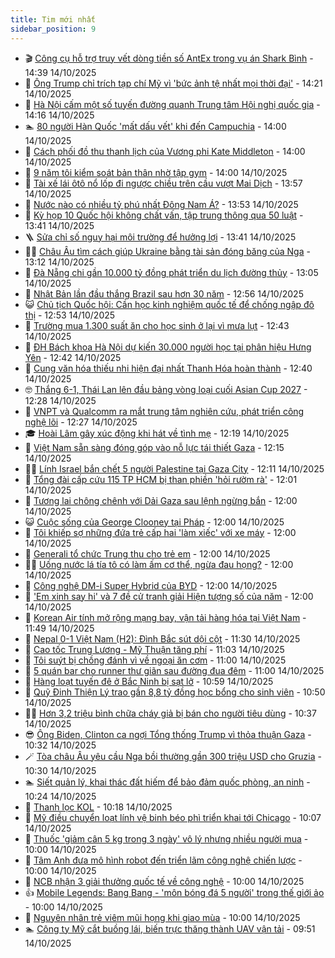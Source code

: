 ```yaml
---
title: Tim mới nhất
sidebar_position: 9
---
```


<!-- vnexpress-tin-moi-nhat:START -->
- 🎬 [Công cụ hỗ trợ truy vết dòng tiền số AntEx trong vụ án Shark Bình](https://vnexpress.net/cong-cu-ho-tro-truy-vet-dong-tien-so-antex-trong-vu-an-shark-binh-4951406.html) - 14:39 14/10/2025
- 🐎 [Ông Trump chỉ trích tạp chí Mỹ vì &#39;bức ảnh tệ nhất mọi thời đại&#39;](https://vnexpress.net/ong-trump-chi-trich-tap-chi-my-vi-buc-anh-te-nhat-moi-thoi-dai-4951392.html) - 14:21 14/10/2025
- 🦍 [Hà Nội cấm một số tuyến đường quanh Trung tâm Hội nghị quốc gia](https://vnexpress.net/ha-noi-cam-mot-so-tuyen-duong-quanh-trung-tam-hoi-nghi-quoc-gia-4951405.html) - 14:16 14/10/2025
- 🏊 [80 người Hàn Quốc &#39;mất dấu vết&#39; khi đến Campuchia](https://vnexpress.net/80-nguoi-han-quoc-mat-dau-vet-khi-den-campuchia-4951334.html) - 14:00 14/10/2025
- 🎊 [Cách phối đồ thu thanh lịch của Vương phi Kate Middleton](https://vnexpress.net/cach-phoi-do-thu-thanh-lich-cua-vuong-phi-kate-middleton-4951256.html) - 14:00 14/10/2025
- 🎃 [9 năm tôi kiểm soát bản thân nhờ tập gym](https://vnexpress.net/cach-tap-gym-nguoi-moi-cac-dong-tac-gym-co-ban-tap-gym-co-nen-dung-whey-toi-thanh-con-nguoi-khac-sau-9-nam-tap-gym-4951328.html) - 14:00 14/10/2025
- 🧰 [Tài xế lái ôtô nổ lốp đi ngược chiều trên cầu vượt Mai Dịch](https://vnexpress.net/tai-xe-lai-oto-no-lop-di-nguoc-chieu-tren-cau-vuot-mai-dich-4951391.html) - 13:57 14/10/2025
- 🔭 [Nước nào có nhiều tỷ phú nhất Đông Nam Á?](https://vnexpress.net/nuoc-nao-co-nhieu-ty-phu-nhat-dong-nam-a-4951360.html) - 13:53 14/10/2025
- 🫶 [Kỳ họp 10 Quốc hội không chất vấn, tập trung thông qua 50 luật](https://vnexpress.net/ky-hop-10-quoc-hoi-khong-chat-van-tap-trung-thong-qua-50-luat-4951397.html) - 13:41 14/10/2025
- 🪜 [Sửa chỉ số nguy hại môi trường để hưởng lợi](https://vnexpress.net/sua-chi-so-nguy-hai-moi-truong-de-huong-loi-4951359.html) - 13:41 14/10/2025
- 👨‍🏫 [Châu Âu tìm cách giúp Ukraine bằng tài sản đóng băng của Nga](https://vnexpress.net/chau-au-tim-cach-giup-ukraine-bang-tai-san-dong-bang-cua-nga-4946498.html) - 13:12 14/10/2025
- 🎊 [Đà Nẵng chi gần 10.000 tỷ đồng phát triển du lịch đường thủy](https://vnexpress.net/da-nang-chi-gan-10-000-ty-dong-phat-trien-du-lich-duong-thuy-4951380.html) - 13:05 14/10/2025
- 🎊 [Nhật Bản lần đầu thắng Brazil sau hơn 30 năm](https://vnexpress.net/nhat-ban-lan-dau-thang-brazil-sau-hon-30-nam-4951395.html) - 12:56 14/10/2025
- 😺 [Chủ tịch Quốc hội: Cần học kinh nghiệm quốc tế để chống ngập đô thị](https://vnexpress.net/chu-tich-quoc-hoi-can-hoc-kinh-nghiem-quoc-te-de-chong-ngap-do-thi-4951379.html) - 12:53 14/10/2025
- 🐘 [Trường mua 1.300 suất ăn cho học sinh ở lại vì mưa lụt](https://vnexpress.net/truong-mua-1-300-suat-an-cho-hoc-sinh-o-lai-vi-mua-lut-4951388.html) - 12:43 14/10/2025
- 🌁 [ĐH Bách khoa Hà Nội dự kiến 30.000 người học tại phân hiệu Hưng Yên](https://vnexpress.net/dh-bach-khoa-ha-noi-du-kien-30-000-nguoi-hoc-tai-phan-hieu-hung-yen-4951159.html) - 12:42 14/10/2025
- 🐲 [Cung văn hóa thiếu nhi hiện đại nhất Thanh Hóa hoàn thành](https://vnexpress.net/cung-van-hoa-thieu-nhi-hien-dai-nhat-thanh-hoa-hoan-thanh-4951300.html) - 12:40 14/10/2025
- 🤓 [Thắng 6-1, Thái Lan lên đầu bảng vòng loại cuối Asian Cup 2027](https://vnexpress.net/thang-6-1-thai-lan-len-dau-bang-vong-loai-cuoi-asian-cup-2027-4951389.html) - 12:28 14/10/2025
- 💪 [VNPT và Qualcomm ra mắt trung tâm nghiên cứu, phát triển công nghệ lõi](https://vnexpress.net/vnpt-va-qualcomm-ra-mat-trung-tam-nghien-cuu-phat-trien-cong-nghe-loi-4951352.html) - 12:27 14/10/2025
- 🎓 [Hoài Lâm gây xúc động khi hát về tình mẹ](https://vnexpress.net/hoai-lam-gay-xuc-dong-khi-hat-ve-tinh-me-4951345.html) - 12:19 14/10/2025
- 🫣 [Việt Nam sẵn sàng đóng góp vào nỗ lực tái thiết Gaza](https://vnexpress.net/viet-nam-san-sang-dong-gop-vao-no-luc-tai-thiet-gaza-4951385.html) - 12:15 14/10/2025
- 🧑‍💻 [Lính Israel bắn chết 5 người Palestine tại Gaza City](https://vnexpress.net/linh-israel-ban-chet-5-nguoi-palestine-tai-gaza-city-4951375.html) - 12:11 14/10/2025
- 🐲 [Tổng đài cấp cứu 115 TP HCM bị than phiền &#39;hỏi rườm rà&#39;](https://vnexpress.net/cap-cuu-115-tp-hcm-bi-than-phien-hoi-ruom-ra-luc-benh-nhan-nguy-kich-4951191.html) - 12:01 14/10/2025
- 🌝 [Tương lai chông chênh với Dải Gaza sau lệnh ngừng bắn](https://vnexpress.net/tuong-lai-chong-chenh-voi-dai-gaza-sau-lenh-ngung-ban-4950972.html) - 12:00 14/10/2025
- 😺 [Cuộc sống của George Clooney tại Pháp](https://vnexpress.net/cuoc-song-cua-george-clooney-tai-phap-4948331.html) - 12:00 14/10/2025
- 🐎 [Tôi khiếp sợ những đứa trẻ cấp hai &#39;làm xiếc&#39; với xe máy](https://vnexpress.net/xe-dap-dien-cho-hoc-sinh-phu-huynh-dua-ruoc-con-di-hoc-van-nan-hoc-sinh-chay-xe-may-4951289.html) - 12:00 14/10/2025
- 🎡 [Generali tổ chức Trung thu cho trẻ em](https://vnexpress.net/generali-to-chuc-trung-thu-cho-tre-em-4951371.html) - 12:00 14/10/2025
- 👨‍🏫 [Uống nước lá tía tô có làm ấm cơ thể, ngừa đau họng?](https://vnexpress.net/uong-nuoc-la-tia-to-co-lam-am-co-the-ngua-dau-hong-4951355.html) - 12:00 14/10/2025
- 🦆 [Công nghệ DM-i Super Hybrid của BYD](https://vnexpress.net/cong-nghe-dm-i-super-hybrid-cua-byd-4951337.html) - 12:00 14/10/2025
- 🚦 [&#39;Em xinh say hi&#39; và 7 đề cử tranh giải Hiện tượng số của năm](https://vnexpress.net/em-xinh-say-hi-va-7-de-cu-tranh-giai-hien-tuong-so-cua-nam-4948294.html) - 12:00 14/10/2025
- 💫 [Korean Air tính mở rộng mạng bay, vận tải hàng hóa tại Việt Nam](https://vnexpress.net/korean-air-tinh-mo-rong-mang-bay-van-tai-hang-hoa-tai-viet-nam-4951270.html) - 11:49 14/10/2025
- 🎉 [Nepal 0-1 Việt Nam &lpar;H2&rpar;: Đình Bắc sút dội cột](https://vnexpress.net/truc-tiep-tran-nepal-vs-viet-nam-o-vong-loai-asian-cup-2027-4951169.html) - 11:30 14/10/2025
- 🌋 [Cao tốc Trung Lương - Mỹ Thuận tăng phí](https://vnexpress.net/cao-toc-trung-luong-my-thuan-tang-phi-4951370.html) - 11:03 14/10/2025
- 🤖 [Tôi suýt bị chồng đánh vì về ngoại ăn cơm](https://vnexpress.net/toi-suyt-bi-chong-danh-vi-ve-ngoai-an-com-4951362.html) - 11:00 14/10/2025
- 🦏 [5 quán bar cho runner thư giãn sau đường đua đêm](https://vnexpress.net/5-quan-bar-cho-runner-thu-gian-sau-duong-dua-dem-4951312.html) - 11:00 14/10/2025
- 🦩 [Hàng loạt tuyến đê ở Bắc Ninh bị sạt lở](https://vnexpress.net/hang-loat-tuyen-de-o-bac-ninh-bi-sat-lo-4951209.html) - 10:59 14/10/2025
- 👺 [Quỹ Đinh Thiện Lý trao gần 8,8 tỷ đồng học bổng cho sinh viên](https://vnexpress.net/quy-dinh-thien-ly-trao-gan-8-8-ty-dong-hoc-bong-cho-sinh-vien-4951366.html) - 10:50 14/10/2025
- 🧑‍🏫 [Hơn 3,2 triệu bình chữa cháy giả bị bán cho người tiêu dùng](https://vnexpress.net/hon-3-2-trieu-binh-chua-chay-gia-bi-ban-cho-nguoi-tieu-dung-4951210.html) - 10:37 14/10/2025
- 😎 [Ông Biden, Clinton ca ngợi Tổng thống Trump vì thỏa thuận Gaza](https://vnexpress.net/ong-biden-clinton-ca-ngoi-tong-thong-trump-vi-thoa-thuan-gaza-4951246.html) - 10:32 14/10/2025
- 🪄 [Tòa châu Âu yêu cầu Nga bồi thường gần 300 triệu USD cho Gruzia](https://vnexpress.net/toa-chau-au-yeu-cau-nga-boi-thuong-gan-300-trieu-usd-cho-gruzia-4951308.html) - 10:30 14/10/2025
- 🏊 [Siết quản lý, khai thác đất hiếm để bảo đảm quốc phòng, an ninh](https://vnexpress.net/siet-quan-ly-khai-thac-dat-hiem-de-bao-dam-quoc-phong-an-ninh-4951278.html) - 10:24 14/10/2025
- 💃 [Thanh lọc KOL](https://vnexpress.net/ngan-98-bi-bat-ngan-98-sao-bi-bat-kol-giau-nhanh-nho-mua-mep-ban-than-duoc-ngao-gia-4951049.html) - 10:18 14/10/2025
- 🦆 [Mỹ điều chuyển loạt lính vệ binh béo phì triển khai tới Chicago](https://vnexpress.net/my-dieu-chuyen-loat-linh-ve-binh-beo-phi-trien-khai-toi-chicago-4951329.html) - 10:07 14/10/2025
- 🎊 [Thuốc &#39;giảm cân 5 kg trong 3 ngày&#39; vô lý nhưng nhiều người mua](https://vnexpress.net/ngan-98-bi-bat-ban-thuoc-giam-can-gia-phuong-phap-giam-can-khoa-hoc-giam-can-tu-nhien-bi-bat-vi-san-xuat-hang-gia-4951234.html) - 10:00 14/10/2025
- 👺 [Tâm Anh đưa mô hình robot đến triển lãm công nghệ chiến lược](https://vnexpress.net/tam-anh-dua-mo-hinh-robot-den-trien-lam-cong-nghe-chien-luoc-4951348.html) - 10:00 14/10/2025
- 🎡 [NCB nhận 3 giải thưởng quốc tế về công nghệ](https://vnexpress.net/ncb-nhan-3-giai-thuong-quoc-te-ve-cong-nghe-4951339.html) - 10:00 14/10/2025
- 👍 [Mobile Legends: Bang Bang - &#39;môn bóng đá 5 người&#39; trong thế giới ảo](https://vnexpress.net/mobile-legends-bang-bang-mon-bong-da-5-nguoi-trong-the-gioi-ao-4951307.html) - 10:00 14/10/2025
- 🐎 [Nguyên nhân trẻ viêm mũi họng khi giao mùa](https://vnexpress.net/nguyen-nhan-tre-viem-mui-hong-khi-giao-mua-4951253.html) - 10:00 14/10/2025
- 🏊 [Công ty Mỹ cắt buồng lái, biến trực thăng thành UAV vận tải](https://vnexpress.net/cong-ty-my-cat-buong-lai-bien-truc-thang-thanh-uav-van-tai-4951236.html) - 09:51 14/10/2025<!-- vnexpress-tin-moi-nhat:END -->
